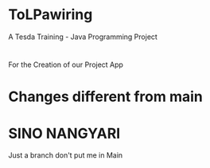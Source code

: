 # ToLPawiring
A Tesda Training - Java Programming Project

#
<!-- Creation of the TolPaWaring APP for the Car Servicing App  -->
For the Creation of our Project App

# Changes different from main
# SINO NANGYARI
Just a branch don't put me in Main